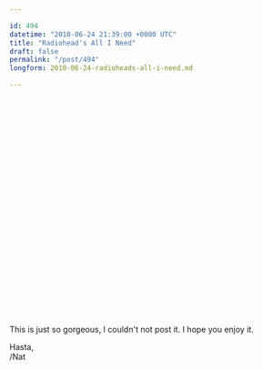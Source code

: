 ```yaml
---

id: 494
datetime: "2010-06-24 21:39:00 +0000 UTC"
title: "Radiohead's All I Need"
draft: false
permalink: "/post/494"
longform: 2010-06-24-radioheads-all-i-need.md

---
```


<object width="640" height="385"><param name="movie" value="http://www.youtube.com/v/Z9IODJdi3GA&hl=en_US&fs=1&"></param><param name="allowFullScreen" value="true"></param><param name="allowscriptaccess" value="always"></param><embed src="http://www.youtube.com/v/Z9IODJdi3GA&hl=en_US&fs=1&" type="application/x-shockwave-flash" allowscriptaccess="always" allowfullscreen="true" width="640" height="385"></embed></object>

This is just so gorgeous, I couldn't not post it. I hope you enjoy it.

Hasta,  
/Nat

